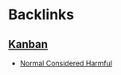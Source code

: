 
# Backlinks
## [Kanban](<Kanban.md>)
- [Normal Considered Harmful](<Normal Considered Harmful.md>)

